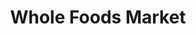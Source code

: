 ---
title: "Whole Foods Market"
url: /los-angeles/whole-foods-market-national-boulevard/
shop: Supermarkt
---
